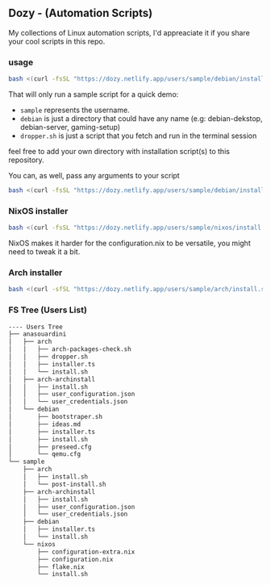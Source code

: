 ## Dozy - (Automation Scripts)

My collections of Linux automation scripts, I'd appreaciate it if you share your cool scripts in this repo.

### usage

```bash
bash <(curl -fsSL "https://dozy.netlify.app/users/sample/debian/install.sh")
```

That will only run a sample script for a quick demo:

- `sample` represents the username.
- `debian` is just a directory that could have any name (e.g: debian-dekstop, debian-server, gaming-setup)
- `dropper.sh` is just a script that you fetch and run in the terminal session

feel free to add your own directory with installation script(s) to this repository.

You can, as well, pass any arguments to your script

```bash
bash <(curl -fsSL "https://dozy.netlify.app/users/sample/debian/install.sh") run check-env etc
```

### NixOS installer

```bash
bash <(curl -fsSL "https://dozy.netlify.app/users/sample/nixos/install.sh")
```

NixOS makes it harder for the configuration.nix to be versatile, you might need to tweak it a bit.

### Arch installer

```bash
bash <(curl -sfSL "https://dozy.netlify.app/users/sample/arch/install.sh")
```


### FS Tree (Users List)
```bash
---- Users Tree
├── anasouardini
│   ├── arch
│   │   ├── arch-packages-check.sh
│   │   ├── dropper.sh
│   │   ├── installer.ts
│   │   └── install.sh
│   ├── arch-archinstall
│   │   ├── install.sh
│   │   ├── user_configuration.json
│   │   └── user_credentials.json
│   └── debian
│       ├── bootstraper.sh
│       ├── ideas.md
│       ├── installer.ts
│       ├── install.sh
│       ├── preseed.cfg
│       └── qemu.cfg
└── sample
    ├── arch
    │   ├── install.sh
    │   └── post-install.sh
    ├── arch-archinstall
    │   ├── install.sh
    │   ├── user_configuration.json
    │   └── user_credentials.json
    ├── debian
    │   ├── installer.ts
    │   └── install.sh
    └── nixos
        ├── configuration-extra.nix
        ├── configuration.nix
        ├── flake.nix
        └── install.sh
```
